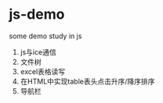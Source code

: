 # js-demo
some demo study in js

1. js与ice通信
2. 文件树
3. excel表格读写
4. 在HTML中实现table表头点击升序/降序排序
5. 导航栏

